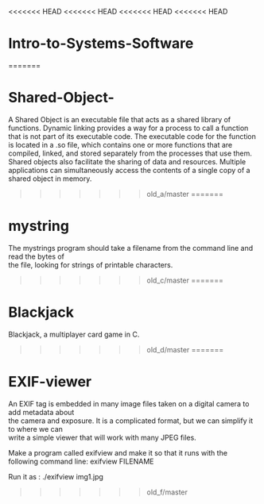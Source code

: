<<<<<<< HEAD
<<<<<<< HEAD
<<<<<<< HEAD
<<<<<<< HEAD
# Intro-to-Systems-Software
=======
# Shared-Object-

A Shared Object is an executable file that acts as a shared library of functions. Dynamic linking provides a way for a process to call a function that is not part of its executable code. The executable code for the function is located in a .so file, which contains one or more functions that are compiled, linked, and stored separately from the processes that use them. Shared objects also facilitate the sharing of data and resources. Multiple applications can simultaneously access the contents of a single copy of a shared object in memory.
>>>>>>> old_a/master
=======
# mystring

The	mystrings program	should	take	a	 filename	 from	the	command line	and	read	the	bytes	of	
the	file,	looking	for	strings	of	printable	characters.	
>>>>>>> old_c/master
=======
# Blackjack

Blackjack, a	multiplayer	card	game in C. 
>>>>>>> old_d/master
=======
# EXIF-viewer

An EXIF	tag	is	embedded	in	many	image	files	taken	on	a	digital	camera	to	add	metadata	about	
the	 camera	and	exposure.	It	 is	a	 complicated	 format,	 but	we	 can	 simplify	 it	 to	where	we	 can	
write	a	simple	viewer	that	will	work	with	many	JPEG	files.

Make	a	program	called	exifview and	make	it	so	that	it	runs	with	the	following	command	line:
exifview FILENAME	

Run it as : 	./exifview img1.jpg
>>>>>>> old_f/master

